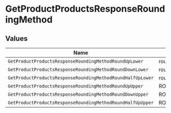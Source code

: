 # GetProductProductsResponseRoundingMethod


## Values

| Name                                                       | Value                                                      |
| ---------------------------------------------------------- | ---------------------------------------------------------- |
| `GetProductProductsResponseRoundingMethodRoundUpLower`     | round_up                                                   |
| `GetProductProductsResponseRoundingMethodRoundDownLower`   | round_down                                                 |
| `GetProductProductsResponseRoundingMethodRoundHalfUpLower` | round_half_up                                              |
| `GetProductProductsResponseRoundingMethodRoundUpUpper`     | ROUND_UP                                                   |
| `GetProductProductsResponseRoundingMethodRoundDownUpper`   | ROUND_DOWN                                                 |
| `GetProductProductsResponseRoundingMethodRoundHalfUpUpper` | ROUND_HALF_UP                                              |